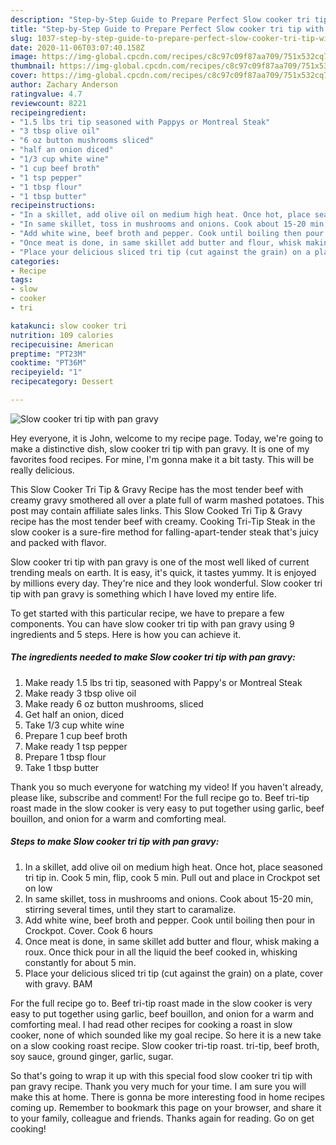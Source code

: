 ```yaml
---
description: "Step-by-Step Guide to Prepare Perfect Slow cooker tri tip with pan gravy"
title: "Step-by-Step Guide to Prepare Perfect Slow cooker tri tip with pan gravy"
slug: 1037-step-by-step-guide-to-prepare-perfect-slow-cooker-tri-tip-with-pan-gravy
date: 2020-11-06T03:07:40.158Z
image: https://img-global.cpcdn.com/recipes/c8c97c09f87aa709/751x532cq70/slow-cooker-tri-tip-with-pan-gravy-recipe-main-photo.jpg
thumbnail: https://img-global.cpcdn.com/recipes/c8c97c09f87aa709/751x532cq70/slow-cooker-tri-tip-with-pan-gravy-recipe-main-photo.jpg
cover: https://img-global.cpcdn.com/recipes/c8c97c09f87aa709/751x532cq70/slow-cooker-tri-tip-with-pan-gravy-recipe-main-photo.jpg
author: Zachary Anderson
ratingvalue: 4.7
reviewcount: 8221
recipeingredient:
- "1.5 lbs tri tip seasoned with Pappys or Montreal Steak"
- "3 tbsp olive oil"
- "6 oz button mushrooms sliced"
- "half an onion diced"
- "1/3 cup white wine"
- "1 cup beef broth"
- "1 tsp pepper"
- "1 tbsp flour"
- "1 tbsp butter"
recipeinstructions:
- "In a skillet, add olive oil on medium high heat. Once hot, place seasoned tri tip in. Cook 5 min, flip, cook 5 min. Pull out and place in Crockpot set on low"
- "In same skillet, toss in mushrooms and onions. Cook about 15-20 min, stirring several times, until they start to caramalize."
- "Add white wine, beef broth and pepper. Cook until boiling then pour in Crockpot. Cover. Cook 6 hours"
- "Once meat is done, in same skillet add butter and flour, whisk making a roux. Once thick pour in all the liquid the beef cooked in, whisking constantly for about 5 min."
- "Place your delicious sliced tri tip (cut against the grain) on a plate, cover with gravy. BAM"
categories:
- Recipe
tags:
- slow
- cooker
- tri

katakunci: slow cooker tri 
nutrition: 109 calories
recipecuisine: American
preptime: "PT23M"
cooktime: "PT36M"
recipeyield: "1"
recipecategory: Dessert

---
```



![Slow cooker tri tip with pan gravy](https://img-global.cpcdn.com/recipes/c8c97c09f87aa709/751x532cq70/slow-cooker-tri-tip-with-pan-gravy-recipe-main-photo.jpg)

Hey everyone, it is John, welcome to my recipe page. Today, we're going to make a distinctive dish, slow cooker tri tip with pan gravy. It is one of my favorites food recipes. For mine, I'm gonna make it a bit tasty. This will be really delicious.

This Slow Cooker Tri Tip &amp; Gravy Recipe has the most tender beef with creamy gravy smothered all over a plate full of warm mashed potatoes. This post may contain affiliate sales links. This Slow Cooked Tri Tip &amp; Gravy recipe has the most tender beef with creamy. Cooking Tri-Tip Steak in the slow cooker is a sure-fire method for falling-apart-tender steak that&#39;s juicy and packed with flavor.

Slow cooker tri tip with pan gravy is one of the most well liked of current trending meals on earth. It is easy, it's quick, it tastes yummy. It is enjoyed by millions every day. They're nice and they look wonderful. Slow cooker tri tip with pan gravy is something which I have loved my entire life.


To get started with this particular recipe, we have to prepare a few components. You can have slow cooker tri tip with pan gravy using 9 ingredients and 5 steps. Here is how you can achieve it.

<!--inarticleads1-->

##### The ingredients needed to make Slow cooker tri tip with pan gravy:

1. Make ready 1.5 lbs tri tip, seasoned with Pappy&#39;s or Montreal Steak
1. Make ready 3 tbsp olive oil
1. Make ready 6 oz button mushrooms, sliced
1. Get half an onion, diced
1. Take 1/3 cup white wine
1. Prepare 1 cup beef broth
1. Make ready 1 tsp pepper
1. Prepare 1 tbsp flour
1. Take 1 tbsp butter


Thank you so much everyone for watching my video! If you haven&#39;t already, please like, subscribe and comment! For the full recipe go to. Beef tri-tip roast made in the slow cooker is very easy to put together using garlic, beef bouillon, and onion for a warm and comforting meal. 

<!--inarticleads2-->

##### Steps to make Slow cooker tri tip with pan gravy:

1. In a skillet, add olive oil on medium high heat. Once hot, place seasoned tri tip in. Cook 5 min, flip, cook 5 min. Pull out and place in Crockpot set on low
1. In same skillet, toss in mushrooms and onions. Cook about 15-20 min, stirring several times, until they start to caramalize.
1. Add white wine, beef broth and pepper. Cook until boiling then pour in Crockpot. Cover. Cook 6 hours
1. Once meat is done, in same skillet add butter and flour, whisk making a roux. Once thick pour in all the liquid the beef cooked in, whisking constantly for about 5 min.
1. Place your delicious sliced tri tip (cut against the grain) on a plate, cover with gravy. BAM


For the full recipe go to. Beef tri-tip roast made in the slow cooker is very easy to put together using garlic, beef bouillon, and onion for a warm and comforting meal. I had read other recipes for cooking a roast in slow cooker, none of which sounded like my goal recipe. So here it is a new take on a slow cooking roast recipe. Slow cooker tri-tip roast. tri-tip, beef broth, soy sauce, ground ginger, garlic, sugar. 

So that's going to wrap it up with this special food slow cooker tri tip with pan gravy recipe. Thank you very much for your time. I am sure you will make this at home. There is gonna be more interesting food in home recipes coming up. Remember to bookmark this page on your browser, and share it to your family, colleague and friends. Thanks again for reading. Go on get cooking!
